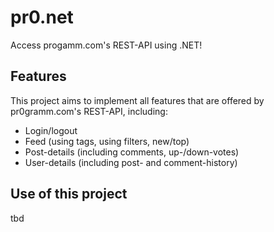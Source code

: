 # pr0.net
Access progamm.com's REST-API using .NET!

## Features
This project aims to implement all features that are offered by pr0gramm.com's REST-API, including:
* Login/logout
* Feed (using tags, using filters, new/top)
* Post-details (including comments, up-/down-votes)
* User-details (including post- and comment-history)

## Use of this project
tbd
